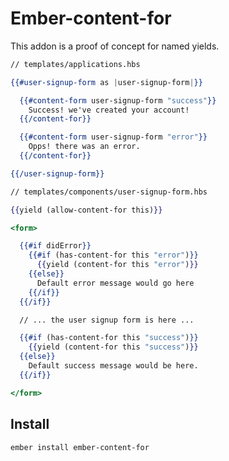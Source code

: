 # Ember-content-for

This addon is a proof of concept for named yields.

```hbs
// templates/applications.hbs

{{#user-signup-form as |user-signup-form|}}

  {{#content-form user-signup-form "success"}}
    Success! we've created your account!
  {{/content-for}}

  {{#content-form user-signup-form "error"}}
    Opps! there was an error.
  {{/content-for}}

{{/user-signup-form}}
```

```hbs
// templates/components/user-signup-form.hbs

{{yield (allow-content-for this)}}

<form>

  {{#if didError}}
    {{#if (has-content-for this "error")}}
      {{yield (content-for this "error")}}
    {{else}}
      Default error message would go here
    {{/if}}
  {{/if}}

  // ... the user signup form is here ...

  {{#if (has-content-for this "success")}}
    {{yield (content-for this "success")}}
  {{else}}
    Default success message would be here.
  {{/if}}

</form>
```

## Install

`ember install ember-content-for`
